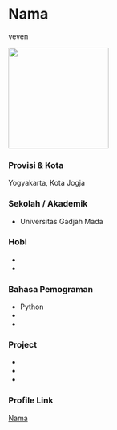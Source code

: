 # Nama
veven

<img src="https://e7.pngegg.com/pngimages/799/987/png-clipart-computer-icons-avatar-icon-design-avatar-heroes-computer-wallpaper.png" width="200" height="200" align="center"/>

### Provisi & Kota
Yogyakarta, Kota Jogja


### Sekolah / Akademik
 - Universitas Gadjah Mada

### Hobi

- 
-

### Bahasa Pemograman

- Python
-
-

### Project

-
-
-

### Profile Link

[Nama](https://github.com/mhvvn)
